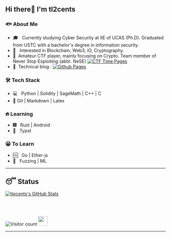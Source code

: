 <h2>Hi there👋  I'm tl2cents</h2>

<h3> 🐟 About Me </h3>

- 🎓 &nbsp; Currently studying  Cyber Security at IIE of UCAS (Ph.D). Graduated from USTC with a bachelor's degree in information security.
- 🌱 &nbsp; Interested in Blockchain, Web3, iO, Cryptography.
- :information_desk_person:  &nbsp;Amateur CTF player, mainly focusing on Crypto. Team member of Never Stop Exploiting (abbr. NeSE) <a href="https://ctftime.org/team/13575"><img alt="CTF Time Pages" src="https://img.shields.io/badge/CTFTime-NeSE-orange?style=flat-square&logo=C"></a>
- :person_fencing: &nbsp;Technical blog : <a href="https://tl2cents.github.io/"><img alt="Github Pages" src="https://img.shields.io/badge/Github-tl2cents-blue?style=flat-square&logo=Github"></a>



<h3>🛠 Tech Stack</h3>

- 💻 &nbsp; Python | Solidity | SageMath | C++ | C  
- :thought_balloon:  Git | Markdown | Latex



### :fire:  Learning

- :fireworks: &nbsp; Rust | Android
- :tea: &nbsp; Typst 



<h3>😀 To Learn</h3>

- :cool: &nbsp; Go | Ether-js
- :whale:  &nbsp; Fuzzing | ML 

<hr>
<h2>😴 Status</h2>

[![tlecents's GitHub Stats](https://github-readme-stats.vercel.app/api?username=tl2cents&show_icons=true)](https://github.com/tl2cents)



<br><br>



![Visitor count](https://visitor-badge.laobi.icu/badge?page_id=tl2cents.tl2cents)   <img src="https://media.giphy.com/media/dxn6fRlTIShoeBr69N/giphy.gif" width="30">





<hr>
